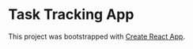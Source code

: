 # Task Tracking App

This project was bootstrapped with [Create React App](https://github.com/facebook/create-react-app).
